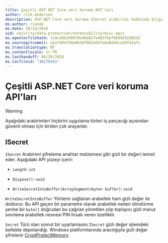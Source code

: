 ```yaml
---
title: Çeşitli ASP.NET Core veri koruma API'ları
author: rick-anderson
description: ASP.NET Core veri koruma ISecret arabirimi hakkında bilgi edinin.
ms.author: riande
ms.date: 10/14/2016
uid: security/data-protection/extensibility/misc-apis
ms.openlocfilehash: 114cdd6209970e46b827e403fbe79b95692d0242
ms.sourcegitcommit: a1afd04758e663d7062a5bfa8a0d4dca38f42afc
ms.translationtype: MT
ms.contentlocale: tr-TR
ms.lasthandoff: 06/20/2018
ms.locfileid: "36279161"
---
```

# <a name="miscellaneous-aspnet-core-data-protection-apis"></a>Çeşitli ASP.NET Core veri koruma API'ları

<a name="data-protection-extensibility-mics-apis"></a>

>[!WARNING]
> Aşağıdaki arabirimleri hiçbirini uygulama türleri iş parçacığı açısından güvenli olması için birden çok arayanlar.

## <a name="isecret"></a>ISecret

`ISecret` Arabirimi şifreleme anahtar malzemesi gibi gizli bir değeri temsil eder. Aşağıdaki API yüzeyi içerir:

* `Length`: `int`

* `Dispose()`: `void`

* `WriteSecretIntoBuffer(ArraySegment<byte> buffer)`: `void`

`WriteSecretIntoBuffer` Yöntemi sağlanan arabellek ham gizli değer ile doldurur. Bu API geçen bir parametre olarak arabellek neden döndürme yerine bir `byte[]` doğrudan bu çağıran yönetilen çöp toplayıcı gizli maruz sınırlama arabellek nesnesi PIN fırsatı veren özelliktir.

`Secret` Türü olan somut bir uyarlamasını `ISecret` gizli değer işlemdeki bellekte depolandığı. Windows platformlarında aracılığıyla gizli değer şifrelenir [CryptProtectMemory](https://msdn.microsoft.com/library/windows/desktop/aa380262(v=vs.85).aspx).
